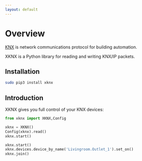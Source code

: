 ```yaml
---
layout: default
---
```


# [](#header-1)Overview

[KNX](https://en.wikipedia.org/wiki/KNX_(standard)) is network communications protocol for building automation.

XKNX is a Python library for reading and writing KNX/IP packets. 


## [](#header-2)Installation

```bash
sudo pip3 install xknx
``` 

## [](#header-2)Introduction

XKNX gives you full control of your KNX devices:

```python
from xknx import XKNX,Config

xknx = XKNX()
Config(xknx).read()
xknx.start()

xknx.start()
xknx.devices.device_by_name('Livingroom.Outlet_1').set_on()
xknx.join()
```

